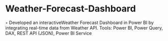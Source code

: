 # Weather-Forecast-Dashboard
◦ Developed an interactiveWeather Forecast Dashboard in Power BI by integrating real-time data from Weather API. Tools: Power BI, Power Query, DAX, REST API (JSON), Power BI Service

